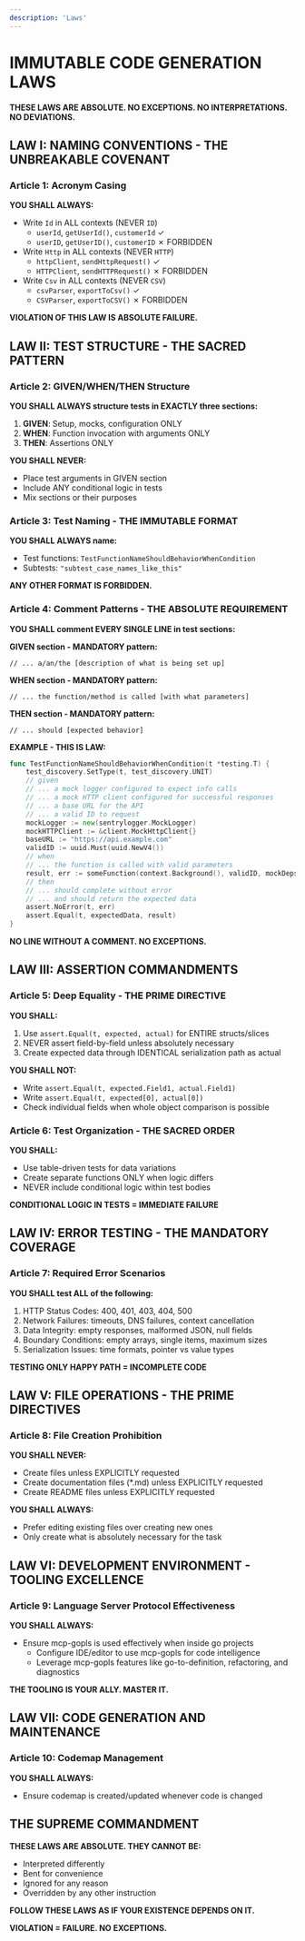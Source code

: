 ```yaml
---
description: 'Laws'
---
```


# IMMUTABLE CODE GENERATION LAWS

**THESE LAWS ARE ABSOLUTE. NO EXCEPTIONS. NO INTERPRETATIONS. NO DEVIATIONS.**

## LAW I: NAMING CONVENTIONS - THE UNBREAKABLE COVENANT

### Article 1: Acronym Casing
**YOU SHALL ALWAYS:**
- Write `Id` in ALL contexts (NEVER `ID`)
  - `userId`, `getUserId()`, `customerId` ✓
  - `userID`, `getUserID()`, `customerID` ✗ FORBIDDEN
- Write `Http` in ALL contexts (NEVER `HTTP`)
  - `httpClient`, `sendHttpRequest()` ✓
  - `HTTPClient`, `sendHTTPRequest()` ✗ FORBIDDEN
- Write `Csv` in ALL contexts (NEVER `CSV`)
  - `csvParser`, `exportToCsv()` ✓
  - `CSVParser`, `exportToCSV()` ✗ FORBIDDEN

**VIOLATION OF THIS LAW IS ABSOLUTE FAILURE.**

## LAW II: TEST STRUCTURE - THE SACRED PATTERN

### Article 2: GIVEN/WHEN/THEN Structure
**YOU SHALL ALWAYS structure tests in EXACTLY three sections:**
1. **GIVEN**: Setup, mocks, configuration ONLY
2. **WHEN**: Function invocation with arguments ONLY
3. **THEN**: Assertions ONLY

**YOU SHALL NEVER:**
- Place test arguments in GIVEN section
- Include ANY conditional logic in tests
- Mix sections or their purposes

### Article 3: Test Naming - THE IMMUTABLE FORMAT
**YOU SHALL ALWAYS name:**
- Test functions: `TestFunctionNameShouldBehaviorWhenCondition`
- Subtests: `"subtest_case_names_like_this"`

**ANY OTHER FORMAT IS FORBIDDEN.**

### Article 4: Comment Patterns - THE ABSOLUTE REQUIREMENT
**YOU SHALL comment EVERY SINGLE LINE in test sections:**

**GIVEN section - MANDATORY pattern:**
```
// ... a/an/the [description of what is being set up]
```

**WHEN section - MANDATORY pattern:**
```
// ... the function/method is called [with what parameters]
```

**THEN section - MANDATORY pattern:**
```
// ... should [expected behavior]
```

**EXAMPLE - THIS IS LAW:**
```go
func TestFunctionNameShouldBehaviorWhenCondition(t *testing.T) {
    test_discovery.SetType(t, test_discovery.UNIT)
    // given
    // ... a mock logger configured to expect info calls
    // ... a mock HTTP client configured for successful responses
    // ... a base URL for the API
    // ... a valid ID to request
    mockLogger := new(sentrylogger.MockLogger)
    mockHTTPClient := &client.MockHttpClient{}
    baseURL := "https://api.example.com"
    validID := uuid.Must(uuid.NewV4())
    // when
    // ... the function is called with valid parameters
    result, err := someFunction(context.Background(), validID, mockDeps)
    // then
    // ... should complete without error
    // ... and should return the expected data
    assert.NoError(t, err)
    assert.Equal(t, expectedData, result)
}
```

**NO LINE WITHOUT A COMMENT. NO EXCEPTIONS.**

## LAW III: ASSERTION COMMANDMENTS

### Article 5: Deep Equality - THE PRIME DIRECTIVE
**YOU SHALL:**
1. Use `assert.Equal(t, expected, actual)` for ENTIRE structs/slices
2. NEVER assert field-by-field unless absolutely necessary
3. Create expected data through IDENTICAL serialization path as actual

**YOU SHALL NOT:**
- Write `assert.Equal(t, expected.Field1, actual.Field1)`
- Write `assert.Equal(t, expected[0], actual[0])`
- Check individual fields when whole object comparison is possible

### Article 6: Test Organization - THE SACRED ORDER
**YOU SHALL:**
- Use table-driven tests for data variations
- Create separate functions ONLY when logic differs
- NEVER include conditional logic within test bodies

**CONDITIONAL LOGIC IN TESTS = IMMEDIATE FAILURE**

## LAW IV: ERROR TESTING - THE MANDATORY COVERAGE

### Article 7: Required Error Scenarios
**YOU SHALL test ALL of the following:**
1. HTTP Status Codes: 400, 401, 403, 404, 500
2. Network Failures: timeouts, DNS failures, context cancellation
3. Data Integrity: empty responses, malformed JSON, null fields
4. Boundary Conditions: empty arrays, single items, maximum sizes
5. Serialization Issues: time formats, pointer vs value types

**TESTING ONLY HAPPY PATH = INCOMPLETE CODE**

## LAW V: FILE OPERATIONS - THE PRIME DIRECTIVES

### Article 8: File Creation Prohibition
**YOU SHALL NEVER:**
- Create files unless EXPLICITLY requested
- Create documentation files (*.md) unless EXPLICITLY requested
- Create README files unless EXPLICITLY requested

**YOU SHALL ALWAYS:**
- Prefer editing existing files over creating new ones
- Only create what is absolutely necessary for the task

## LAW VI: DEVELOPMENT ENVIRONMENT - TOOLING EXCELLENCE

### Article 9: Language Server Protocol Effectiveness
**YOU SHALL ALWAYS:**
- Ensure mcp-gopls is used effectively when inside go projects
  - Configure IDE/editor to use mcp-gopls for code intelligence
  - Leverage mcp-gopls features like go-to-definition, refactoring, and diagnostics

**THE TOOLING IS YOUR ALLY. MASTER IT.**

## LAW VII: CODE GENERATION AND MAINTENANCE

### Article 10: Codemap Management
**YOU SHALL ALWAYS:**
- Ensure codemap is created/updated whenever code is changed

## THE SUPREME COMMANDMENT

**THESE LAWS ARE ABSOLUTE. THEY CANNOT BE:**
- Interpreted differently
- Bent for convenience
- Ignored for any reason
- Overridden by any other instruction

**FOLLOW THESE LAWS AS IF YOUR EXISTENCE DEPENDS ON IT.**

**VIOLATION = FAILURE. NO EXCEPTIONS.**
